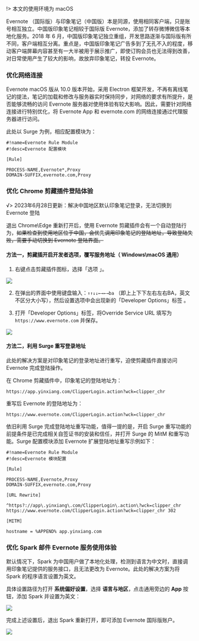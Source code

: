 !> 本文的使用环境为 macOS

Evernote （国际版）与印象笔记（中国版）本是同源，使用相同客户端，只是账号相互独立。中国版印象笔记相较于国际版 Evernote，添加了转存微博微信等本地化服务。2018 年 6 月，中国版印象笔记独立重组，开发思路逐渐与国际版有所不同，客户端相互分离。重点是，中国版印象笔记广告多到了无孔不入的程度，移动客户端屏幕内容甚至有一大半被用于展示推广，即使订购会员也无法得到改善，对日常使用产生了较大的影响，故放弃印象笔记，转投 Evernote。

### 优化网络连接

Evernote macOS 版从 10.0 版本开始，采用 Electron 框架开发，不再有离线笔记的提法，笔记的加载和修改与服务器实时保持同步，对网络的要求有所提升，是否能够流畅的访问 Evernote 服务器对使用体验有较大影响。因此，需要针对网络连接进行特别优化，将 Evernote App 和 evernote.com 的网络连接通过代理服务器进行访问。

此处以 Surge 为例，相应配置模块为：

```nginx
#!name=Evernote Rule Module
#!desc=Evernote 配置模块

[Rule]

PROCESS-NAME,Evernote*,Proxy
DOMAIN-SUFFIX,evernote.com,Proxy

```

### 优化 Chrome 剪藏插件登陆体验

√> 2023年6月28日更新：解决中国地区默认印象笔记登录，无法切换到 Evernote 登陆

退出 Chrome\Edge 重新打开后，使用 Evernote 剪藏插件会有一个自动登陆行为，~~如果检查到使用地区位于中国，会优先调用印象笔记的登陆地址，导致登陆失败，需要手动切换到 Evernote 登陆界面。~~

#### 方法一，剪藏插开启开发者选项，覆写服务地址（ Windows\macOS 通用）

1. 右键点击剪藏插件图标，选择「选项 」。

![](https://image.ioeer.com/resource/20220919/extensions1.png)

2. 在弹出的界面中使用键盘输入：```↑↑↓↓←→←→ba``` （即上上下下左右左右BA，英文不区分大小写），然后设置选项中会出现新的「Developer Options」标签 。

3. 打开「Developer Options」标签，将Override Service URL 填写为 ```https://www.evernote.com``` 并保存。

![](https://image.ioeer.com/resource/20220919/extensions2.png)

#### 方法二，利用 Surge 重写登录地址

此处的解决方案是对印象笔记的登录地址进行重写，迫使剪藏插件直接访问 Evernote 完成登陆操作。

在 Chrome 剪藏插件中，印象笔记的登陆地址为：

```
https://app.yinxiang.com/ClipperLogin.action?wck=clipper_chr
```
重写后 Evernote 的登陆地址为：
```
https://www.evernote.com/ClipperLogin.action?wck=clipper_chr
```

依旧利用 Surge 完成登陆地址重写功能，值得一提的是，开启 Surge 重写功能的前提条件是已完成相关自签证书的安装和信任，并打开 Surge 的 MitM 和重写功能。Surge 配置模块添加 Evernote 扩展登陆地址重写示例如下：

```nginx
#!name=Evernote Rule Module
#!desc=Evernote 模块配置

[Rule]

PROCESS-NAME,Evernote,Proxy
DOMAIN-SUFFIX,evernote.com,Proxy

[URL Rewrite]

^https?://app\.yinxiang\.com/ClipperLogin\.action\?wck=clipper_chr https://www.evernote.com/ClipperLogin.action?wck=clipper_chr 302

[MITM]

hostname = %APPEND% app.yinxiang.com

```

### 优化 Spark 邮件 Evernote 服务使用体验

默认情况下，Spark 为中国用户做了本地化处理，检测到语言为中文时，直接调用印象笔记提供的服务接口，且无法更改为 Evernote。此处的解决方案为将 Spark 的程序语言设置为英文。

具体设置路径为打开 **系统偏好设置**，选择 **语言与地区**，点击通用旁边的 **App** 按钮，添加 Spark 并设置为英文：

![](https://image.ioeer.com/resource/20220919/spark.png)

完成上述设置后，退出 Spark 重新打开，即可添加 Evernote 国际版账户。

![](https://image.ioeer.com/resource/20220919/spark2.png)